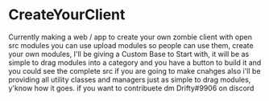 # CreateYourClient
Currently making a web / app to create your own zombie client with open src modules you can use upload modules so people can use them, create your own modules, I'll be giving a Custom Base to Start with, it will be as simple to drag modules into a category and you have a button to build it and you could see the complete src if you are going to make cnahges also i'll be providing all utility classes and managers just as simple to drag modules, y'know how it goes. if you want to contribuete dm Drifty#9906 on discord

